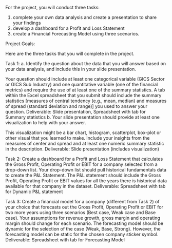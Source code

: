 For the project, you will conduct three tasks:

1) complete your own data analysis and create a presentation to share your findings
2) develop a dashboard for a Profit and Loss Statement
3) create a Financial Forecasting Model using three scenarios.

Project Goals:

Here are the three tasks that you will complete in the project.

Task 1:
a. Identify the question about the data that you will answer based on your data analysis, and include this in your slide presentation.

Your question should include at least one categorical variable (GICS Sector or GICS Sub Industry) and one quantitative variable (one of the financial metrics) and require the use of at least one of the summary statistics.
A tab within the Excel spreadsheet that you submit should include the summary statistics [measures of central tendency (e.g., mean, median) and measures of spread (standard deviation and range)] you used to answer your question.
Deliverable: Slide presentation, Spreadsheet with tab for Summary statistics
b. Your slide presentation should provide at least one visualization to help with your answer.

This visualization might be a bar chart, histogram, scatterplot, box-plot or other visual that you learned to make. Include your insights from the measures of center and spread and at least one numeric summary statistic in the description.
Deliverable: Slide presentation (includes visualization)


Task 2:
Create a dashboard for a Profit and Loss Statement that calculates the Gross Profit, Operating Profit or EBIT for a company selected from a drop-down list.
Your drop-down list should pull historical fundamentals data to create the P&L Statement.
The P&L statement should include the Gross Profit, Operating Profit or EBIT values for all the years there is historical data available for that company in the dataset.
Deliverable: Spreadsheet with tab for Dynamic P&L statement


Task 3:
Create a financial model for a company (different from Task 2) of your choice that forecasts out the Gross Profit, Operating Profit or EBIT for two more years using three scenarios (Best case, Weak case and Base case).
Your assumptions for revenue growth, gross margin and operating margin should change for each scenario.
The forecasting model should be dynamic for the selection of the case (Weak, Base, Strong). However, the forecasting model can be static for the chosen company sticker symbol.
Deliverable: Spreadsheet with tab for Forecasting Model

